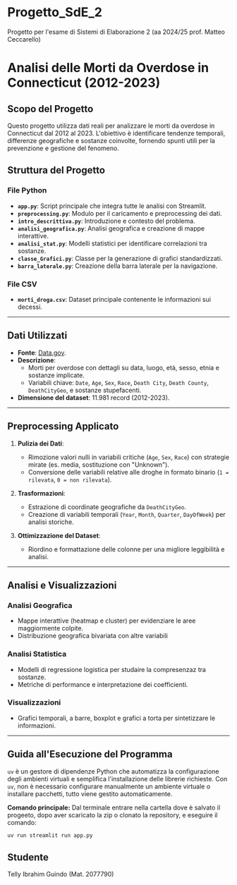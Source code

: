 # Progetto_SdE_2
Progetto per l'esame di Sistemi di Elaborazione 2 (aa 2024/25 prof. Matteo Ceccarello)

# Analisi delle Morti da Overdose in Connecticut (2012-2023)

## Scopo del Progetto
Questo progetto utilizza dati reali per analizzare le morti da overdose in Connecticut dal 2012 al 2023. L'obiettivo è identificare tendenze temporali, differenze geografiche e sostanze coinvolte, fornendo spunti utili per la prevenzione e gestione del fenomeno.


## Struttura del Progetto
### File Python
- **`app.py`**: Script principale che integra tutte le analisi con Streamlit.
- **`preprocessing.py`**: Modulo per il caricamento e preprocessing dei dati.
- **`intro_descrittiva.py`**: Introduzione e contesto del problema.
- **`analisi_geografica.py`**: Analisi geografica e creazione di mappe interattive.
- **`analisi_stat.py`**: Modelli statistici per identificare correlazioni tra sostanze.
- **`classe_Grafici.py`**: Classe per la generazione di grafici standardizzati.
- **`barra_laterale.py`**: Creazione della barra laterale per la navigazione.

### File CSV
- **`morti_droga.csv`**: Dataset principale contenente le informazioni sui decessi.

---

## Dati Utilizzati
- **Fonte**: [Data.gov](https://catalog.data.gov/dataset/accidental-drug-related-deaths-2012-2018).
- **Descrizione**:
  - Morti per overdose con dettagli su data, luogo, età, sesso, etnia e sostanze implicate.
  - Variabili chiave: `Date`, `Age`, `Sex`, `Race`, `Death City`, `Death County`, `DeathCityGeo`, e sostanze stupefacenti.
- **Dimensione del dataset**: 11.981 record (2012-2023).

---

## Preprocessing Applicato
1. **Pulizia dei Dati**:
   - Rimozione valori nulli in variabili critiche (`Age`, `Sex`, `Race`) con strategie mirate (es. media, sostituzione con "Unknown").
   - Conversione delle variabili relative alle droghe in formato binario (`1 = rilevata`, `0 = non rilevata`).

2. **Trasformazioni**:
   - Estrazione di coordinate geografiche da `DeathCityGeo`.
   - Creazione di variabili temporali (`Year`, `Month`, `Quarter`, `DayOfWeek`) per analisi storiche.

3. **Ottimizzazione del Dataset**:
   - Riordino e formattazione delle colonne per una migliore leggibilità e analisi.

---

## Analisi e Visualizzazioni
### Analisi Geografica
- Mappe interattive (heatmap e cluster) per evidenziare le aree maggiormente colpite.
- Distribuzione geografica bivariata con altre variabili

### Analisi Statistica
- Modelli di regressione logistica per studaire la compresenzaz tra sostanze.
- Metriche di performance e interpretazione dei coefficienti.

### Visualizzazioni
- Grafici temporali, a barre, boxplot e grafici a torta per sintetizzare le informazioni.

---

## Guida all'Esecuzione del Programma
`uv` è un gestore di dipendenze Python che automatizza la configurazione degli ambienti virtuali e semplifica l'installazione delle librerie richieste. 
Con `uv`, non è necessario configurare manualmente un ambiente virtuale o installare pacchetti, tutto viene gestito automaticamente.

**Comando principale:**
Dal terminale entrare nella cartella dove è salvato il progeeto, dopo aver scaricato la zip o clonato la repository, e eseguire il comando:
```bash
uv run streamlit run app.py
```

## Studente
Telly Ibrahim Guindo (Mat. 2077790)

